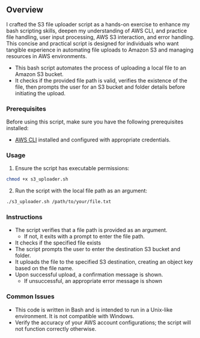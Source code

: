 ## Overview
I crafted the S3 file uploader script as a hands-on exercise to enhance my bash scripting skills, deepen my understanding of AWS CLI, and practice file handling, user input processing, AWS S3 interaction, and error handling. This concise and practical script is designed for individuals who want tangible experience in automating file uploads to Amazon S3 and managing resources in AWS environments.

- This bash script automates the process of uploading a local file to an Amazon S3 bucket.
- It checks if the provided file path is valid, verifies the existence of the file, then 
prompts the user for an S3 bucket and folder details before initiating the upload.

### Prerequisites
Before using this script, make sure you have the following prerequisites installed:
- [AWS CLI](https://aws.amazon.com/cli/) installed and configured with appropriate credentials.
### Usage 
1. Ensure the script has executable permissions:
````bash
chmod +x s3_uploader.sh
````
2. Run the script with the local file path as an argument:
````bash
./s3_uploader.sh /path/to/your/file.txt
````
### Instructions
- The script verifies that a file path is provided as an argument.
  - If not, it exits  with a prompt to enter the file path.
- It checks if the specified file exists
- The script prompts the user to enter the destination S3 bucket and folder.
- It uploads the file to the specified S3 destination, creating an object key based on the file name.
- Upon successful upload, a confirmation message is shown.
  - If unsuccessful, an appropriate error message is shown 
### Common Issues
- This code is written in Bash and is intended to run in a Unix-like environment. It is not compatible with Windows.
- Verify the accuracy of your AWS account configurations; the script will not function correctly otherwise.
  
